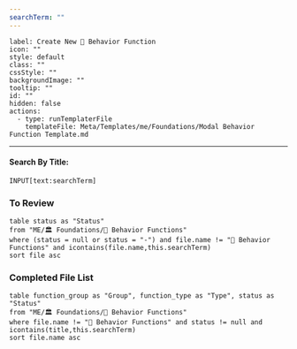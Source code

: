```yaml
---
searchTerm: ""
---
```


```meta-bind-button
label: Create New 🐾 Behavior Function
icon: ""
style: default
class: ""
cssStyle: ""
backgroundImage: ""
tooltip: ""
id: ""
hidden: false
actions:
  - type: runTemplaterFile
    templateFile: Meta/Templates/me/Foundations/Modal Behavior Function Template.md

```

---
#### Search By Title:
`INPUT[text:searchTerm]`

### To Review
```dataview
table status as "Status"
from "ME/🏛️ Foundations/🐾 Behavior Functions"
where (status = null or status = "-") and file.name != "🐾 Behavior Functions" and icontains(file.name,this.searchTerm)
sort file asc
```

### Completed File List
```dataview
table function_group as "Group", function_type as "Type", status as "Status"
from "ME/🏛️ Foundations/🐾 Behavior Functions"
where file.name != "🐾 Behavior Functions" and status != null and icontains(title,this.searchTerm)
sort file.name asc
```
